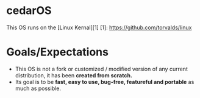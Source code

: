 cedarOS
=======

This OS runs on the [Linux Kernal][1]
[1]: https://github.com/torvalds/linux

Goals/Expectations
==================
* This OS is not a fork or customized / modified version of any current distribution, it has been **created from scratch.**
* Its goal is to be **fast, easy to use, bug-free, featureful and portable** as much as possible.
